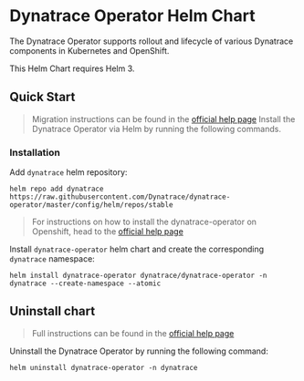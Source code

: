 # Dynatrace Operator Helm Chart

The Dynatrace Operator supports rollout and lifecycle of various Dynatrace components in Kubernetes and OpenShift.

This Helm Chart requires Helm 3.

## Quick Start
> Migration instructions can be found in the [official help page]()
Install the Dynatrace Operator via Helm by running the following commands.

### Installation
Add `dynatrace` helm repository:
```
helm repo add dynatrace https://raw.githubusercontent.com/Dynatrace/dynatrace-operator/master/config/helm/repos/stable
```

> For instructions on how to install the dynatrace-operator on Openshift, head to the
> [official help page](https://www.dynatrace.com/support/help/shortlink/k8s-helm)

Install `dynatrace-operator` helm chart and create the corresponding `dynatrace` namespace:
```console
helm install dynatrace-operator dynatrace/dynatrace-operator -n dynatrace --create-namespace --atomic
```

## Uninstall chart
> Full instructions can be found in the [official help page](https://www.dynatrace.com/support/help/shortlink/k8s-helm#uninstall-dynatrace-operator)

Uninstall the Dynatrace Operator by running the following command:
```console
helm uninstall dynatrace-operator -n dynatrace
```
